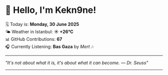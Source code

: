 # 👋 Hello, I'm Kekn9ne!

🗓️ Today is: **Monday, 30 June 2025**  
🌤️ Weather in Istanbul: **☀️   +26°C**  
📊 GitHub Contributions: **67**  
🎧 Currently Listening: **Bas Gaza** by *Mert* 🎶

---

_"It's not about what it is, it's about what it can become. — *Dr. Seuss*"_

---
